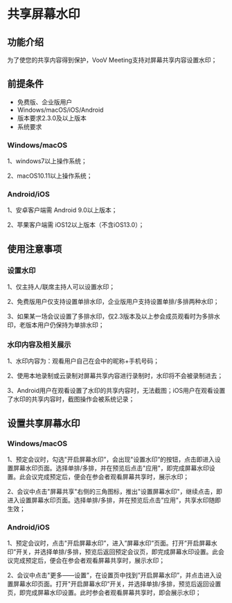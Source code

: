 # 共享屏幕水印

## 功能介绍

为了使您的共享内容得到保护，VooV Meeting支持对屏幕共享内容设置水印；

## 前提条件

- 免费版、企业版用户
- Windows/macOS/iOS/Android
- 版本要求2.3.0及以上版本
- 系统要求

### Windows/macOS

1、windows7以上操作系统；

2、macOS10.11以上操作系统；

### **Android/iOS**

1、安卓客户端需 Android 9.0以上版本；

2、苹果客户端需 iOS12以上版本（不含iOS13.0）；

## 使用注意事项

### 设置水印

1、仅主持人/联席主持人可以设置水印；

2、免费版用户仅支持设置单排水印，企业版用户支持设置单排/多排两种水印；

3、如果某一场会议设置了多排水印，仅2.3版本及以上参会成员观看时为多排水印，老版本用户仍保持为单排水印；

### 水印内容及相关展示

1、水印内容为：观看用户自己在会中的昵称+手机号码；

2、使用本地录制或云录制对屏幕共享内容进行录制时，水印将不会被录制进去；

3、Android用户在观看设置了水印的共享内容时，无法截图；iOS用户在观看设置了水印的共享内容时，截图操作会被系统记录；

## 设置共享屏幕水印

### **Windows/macOS**

1、预定会议时，勾选"开启屏幕水印”，会出现"设置水印”的按钮，点击即进入设置屏幕水印页面。选择单排/多排，并在预览后点击"应用"，即完成屏幕水印设置。此会议完成预定后，便会在参会者观看屏幕共享时，展示水印；

2、会议中点击"屏幕共享"右侧的三角图标，推出"设置屏幕水印"，继续点击，即进入设置屏幕水印页面。选择单排/多排，并在预览后点击”应用”，共享水印随即生效；

### **Android/iOS**

1、预定会议时，点击"开启屏幕水印”，进入”屏幕水印”页面。打开”开启屏幕水印”开关，并选择单排/多排，预览后返回预定会议页，即完成屏幕水印设置。此会议完成预定后，便会在参会者观看屏幕共享时，展示水印；

2、会议中点击"更多——设置”，在设置页中找到”开启屏幕水印”，并点击进入设置屏幕水印页面。打开"开启屏幕水印”开关，并选择单排/多排，预览后返回设置页，即完成屏幕水印设置。此时参会者观看屏幕共享时，即会展示水印；